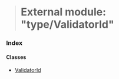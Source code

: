 > # External module: "type/ValidatorId"

### Index

#### Classes

* [ValidatorId](../classes/_type_validatorid_.validatorid.md)